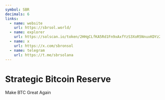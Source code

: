 ```yaml
---
symbol: SBR
decimals: 6
links:
  - name: website
    url: https://sbrsol.world/
  - name: explorer
    url: https://solscan.io/token/2HHgCLfKA5Rd1Fn9xAxfYzS3XoR5NnuxKDYz2EmWpump
  - name: x
    url: https://x.com/sbronsol
  - name: telegram
    url: https://t.me/sbrsolana
---
```


# Strategic Bitcoin Reserve

Make BTC Great Again
